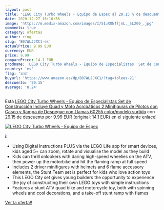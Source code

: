 ```yaml
---
layout: post
title: 'LEGO City Turbo Wheels - Equipo de Espec al 29.15 % de descuento'
date: 2020-12-27 16:10:56
image: 'https://m.media-amazon.com/images/I/51uXONfljnL._SL200_.jpg'
comments: true
category: ofertas
author: ring
slug: 'B07WLJJXC1-es'
actualPrice: 9.99 EUR
currency: EUR
price: 9.99
comparePrice: 14.1 EUR
prodname: 'LEGO City Turbo Wheels - Equipo de Especialistas  Set de Construcción  Incluye Quad y Moto Acrobáticos  2 Minifiguras de Pilotos con Casco y Rampa de Despegue con Llamas  60255    color/modelo surtido'
country: 'es'
flag: '🇪🇸'
buyurl: 'https://www.amazon.es/dp/B07WLJJXC1/?tag=tolees-21'
descuento: '29.15'
average: '8.24'
---
```


Está [LEGO City Turbo Wheels - Equipo de Especialistas  Set de Construcción  Incluye Quad y Moto Acrobáticos  2 Minifiguras de Pilotos con Casco y Rampa de Despegue con Llamas  60255    color/modelo surtido](https://www.amazon.es/dp/B07WLJJXC1/?tag=tolees-21) con 29.15 de descuento por 9.99 EUR (original: 14.1 EUR) en el siguiente enlace!

[![LEGO City Turbo Wheels - Equipo de Espec](https://m.media-amazon.com/images/I/51uXONfljnL._SL200_.jpg)](https://www.amazon.es/dp/B07WLJJXC1/?tag=tolees-21)

ℹ️:

- Using Digital Instructions PLUS via the LEGO Life app for smart devices, kids aged 5+ can zoom, rotate and visualise the model as they build
- Kids can thrill onlookers with daring high-speed wheelies on the ATV, then power up the motorbike and hit the flaming ramp at full speed
- Includes 2 driver minifigures with helmets and 6 flame accessory elements, the Stunt Team set is perfect for kids who love action toys
- This LEGO City set gives young builders the opportunity to experience the joy of constructing their own LEGO toys with simple instructions
- Features a stunt ATV quad bike and motorcycle toy, both with spinning wheels and cool decorations, and a take-off stunt ramp with flames

[Ver la oferta!!](https://www.amazon.es/dp/B07WLJJXC1/?tag=tolees-21)
